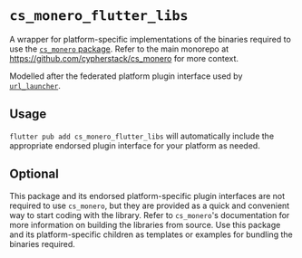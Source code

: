 # `cs_monero_flutter_libs`
A wrapper for platform-specific implementations of the binaries required to use 
the [`cs_monero` package](https://pub.dev/packages/cs_monero).  Refer to the 
main monorepo at https://github.com/cypherstack/cs_monero for more context.

Modelled after the federated platform plugin interface used by 
[`url_launcher`](https://github.com/flutter/packages/tree/main/packages/url_launcher).

## Usage
`flutter pub add cs_monero_flutter_libs` will automatically include the 
appropriate endorsed plugin interface for your platform as needed.

## Optional
This package and its endorsed platform-specific plugin interfaces are not 
required to use `cs_monero`, but they are provided as a quick and convenient way 
to start coding with the library.  Refer to `cs_monero`'s documentation for more 
information on building the libraries from source.  Use this package and its 
platform-specific children as templates or examples for bundling the binaries 
required.
